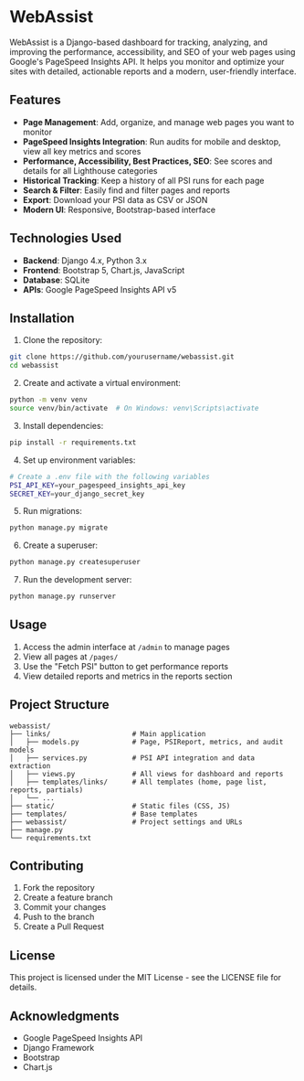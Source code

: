 # WebAssist

WebAssist is a Django-based dashboard for tracking, analyzing, and improving the performance, accessibility, and SEO of your web pages using Google's PageSpeed Insights API. It helps you monitor and optimize your sites with detailed, actionable reports and a modern, user-friendly interface.

## Features

- **Page Management**: Add, organize, and manage web pages you want to monitor
- **PageSpeed Insights Integration**: Run audits for mobile and desktop, view all key metrics and scores
- **Performance, Accessibility, Best Practices, SEO**: See scores and details for all Lighthouse categories
- **Historical Tracking**: Keep a history of all PSI runs for each page
- **Search & Filter**: Easily find and filter pages and reports
- **Export**: Download your PSI data as CSV or JSON
- **Modern UI**: Responsive, Bootstrap-based interface

## Technologies Used

- **Backend**: Django 4.x, Python 3.x
- **Frontend**: Bootstrap 5, Chart.js, JavaScript
- **Database**: SQLite
- **APIs**: Google PageSpeed Insights API v5

## Installation

1. Clone the repository:
```bash
git clone https://github.com/yourusername/webassist.git
cd webassist
```

2. Create and activate a virtual environment:
```bash
python -m venv venv
source venv/bin/activate  # On Windows: venv\Scripts\activate
```

3. Install dependencies:
```bash
pip install -r requirements.txt
```

4. Set up environment variables:
```bash
# Create a .env file with the following variables
PSI_API_KEY=your_pagespeed_insights_api_key
SECRET_KEY=your_django_secret_key
```

5. Run migrations:
```bash
python manage.py migrate
```

6. Create a superuser:
```bash
python manage.py createsuperuser
```

7. Run the development server:
```bash
python manage.py runserver
```

## Usage

1. Access the admin interface at `/admin` to manage pages
2. View all pages at `/pages/`
3. Use the "Fetch PSI" button to get performance reports
4. View detailed reports and metrics in the reports section

## Project Structure

```
webassist/
├── links/                    # Main application
│   ├── models.py             # Page, PSIReport, metrics, and audit models
│   ├── services.py           # PSI API integration and data extraction
│   ├── views.py              # All views for dashboard and reports
│   ├── templates/links/      # All templates (home, page list, reports, partials)
│   └── ...
├── static/                   # Static files (CSS, JS)
├── templates/                # Base templates
├── webassist/                # Project settings and URLs
├── manage.py
└── requirements.txt
```

## Contributing

1. Fork the repository
2. Create a feature branch
3. Commit your changes
4. Push to the branch
5. Create a Pull Request

## License

This project is licensed under the MIT License - see the LICENSE file for details.

## Acknowledgments

- Google PageSpeed Insights API
- Django Framework
- Bootstrap
- Chart.js 